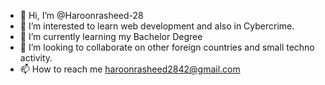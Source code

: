 - 👋 Hi, I’m @Haroonrasheed-28
- 👀 I’m interested to learn web development and also in Cybercrime.
- 🌱 I’m currently learning my Bachelor Degree
- 💞️ I’m looking to collaborate on other foreign countries and small techno activity.
- 📫 How to reach me haroonrasheed2842@gmail.com

<!---
Haroonrasheed-28/Haroonrasheed-28 is a ✨ special ✨ repository because its `README.md` (this file) appears on your GitHub profile.
You can click the Preview link to take a look at your changes.
--->
